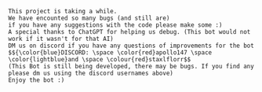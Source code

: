     This project is taking a while.
    We have encounted so many bugs (and still are)
    if you have any suggestions with the code please make some :)
    A special thanks to ChatGPT for helping us debug. (This bot would not work if it wasn't for that AI)
    DM us on discord if you have any questions of improvements for the bot
    $${\color{blue}DISCORD: \space \color{red}apollo147 \space \color{lightblue}and \space \colour{red}staxlflorr$$
    (This Bot is still being developed, there may be bugs. If you find any please dm us using the discord usernames above)
    Enjoy the bot :)
    
